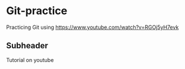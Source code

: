 # Git-practice
Practicing Git using https://www.youtube.com/watch?v=RGOj5yH7evk

## Subheader
Tutorial on youtube